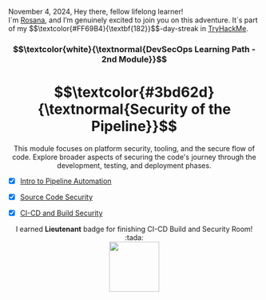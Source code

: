 <p align="left">November 4, 2024, Hey there, fellow lifelong learner!<br>
I´m <a href="https://www.linkedin.com/in/rosanafssantos/">Rosana</a>, and I’m genuinely excited to join you on this adventure. It´s part of my $$\textcolor{#FF69B4}{\textbf{182}}$$-day-streak in  <a href="https://tryhackme.com/r/p/Rosana">TryHackMe</a>.</p>

<h3 align="center"> $$\textcolor{white}{\textnormal{DevSecOps Learning Path - 2nd Module}}$$ </h3>
<h1 align="center"> $$\textcolor{#3bd62d}{\textnormal{Security of the Pipeline}}$$ </h1>

<p align="center">This module focuses on platform security, tooling, and the secure flow of code. Explore broader aspects of securing the code's journey through the development, testing, and deployment phases.</p>

- [x] <a href="https://github.com/RosanaFSS/TryHackMe/blob/DevSecOps/4.2.%20Container%20Security%2C%20Intro%20to%20Docker.md">Intro to Pipeline Automation</a>
- [x] <a href="https://github.com/RosanaFSS/TryHackMe/blob/DevSecOps/4.3.%20Container%20Security%2C%20Intro%20to%20Kubernetes.md">Source Code Security</a>
- [x] <a href="https://github.com/RosanaFSS/TryHackMe/blob/DevSecOps/4.4.%20Container%20Security%2C%20Container%20Vulnerabilities.md">CI-CD and Build Security</a>


<p align="center">I earned <strong>Lieutenant</strong> badge for finishing CI-CD Build and Security Room! :tada: <br>
                 <img width="100x" src="https://github.com/user-attachments/assets/485f3b2a-3dc4-4874-bd16-003f933a6362"></p>
